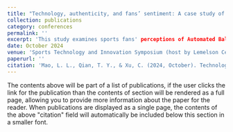 ```yaml
---
title: "Technology, authenticity, and fans’ sentiment: A case study of the automated ball-strike system"
collection: publications
category: conferences
permalink: ''
excerpt: 'This study examines sports fans' perceptions of Automated Ball-Strike (ABS) technology in baseball, focusing on its impact on the perceived authenticity of the game. By analyzing 225 Reddit posts and 8,529 comments through topic modeling, sentiment, and thematic analysis, three core themes emerged: nostalgic authenticity, procedural authenticity, and community authenticity. Fans' views on ABS reflect a tension between embracing technological advancement and preserving traditional elements of the sport. This nuanced reconciliation shapes whether fans accept or resist ABS, contributing valuable insight into the evolving role of technology in sports and its effect on fan engagement and authenticity.'
date: October 2024
venue: 'Sports Technology and Innovation Symposium (host by Lemelson Center for the Study of Invention and Innovation, National Museum of American History, Smithsonian Institution), Washington, DC.'
paperurl: ''
citation: 'Mao, L. L., Qian, T. Y., & Xu, C. (2024, October). Technology, authenticity, and fans’ sentiment: A case study of the automated ball-strike system. Sports Technology and Innovation Symposium, Washington, DC.'
---
```


The contents above will be part of a list of publications, if the user clicks the link for the publication than the contents of section will be rendered as a full page, allowing you to provide more information about the paper for the reader. When publications are displayed as a single page, the contents of the above "citation" field will automatically be included below this section in a smaller font.
